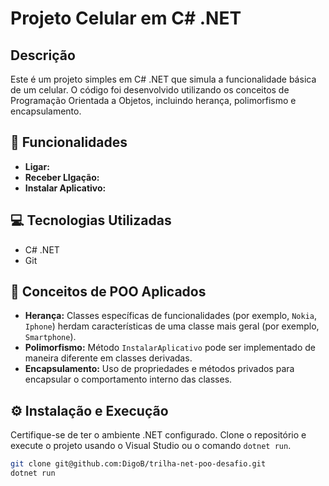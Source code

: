 # Projeto Celular em C# .NET

## Descrição

Este é um projeto simples em C# .NET que simula a funcionalidade básica de um celular. O código foi desenvolvido utilizando os conceitos de Programação Orientada a Objetos, incluindo herança, polimorfismo e encapsulamento.

## 🔨 Funcionalidades

- **Ligar:**
- **Receber LIgação:**
- **Instalar Aplicativo:**

## 💻 Tecnologias Utilizadas

- C# .NET
- Git

## 📖 Conceitos de POO Aplicados

- **Herança:** Classes específicas de funcionalidades (por exemplo, `Nokia`, `Iphone`) herdam características de uma classe mais geral (por exemplo, `Smartphone`).
- **Polimorfismo:** Método `InstalarAplicativo` pode ser implementado de maneira diferente em classes derivadas.
- **Encapsulamento:** Uso de propriedades e métodos privados para encapsular o comportamento interno das classes.

## ⚙ Instalação e Execução

Certifique-se de ter o ambiente .NET configurado. Clone o repositório e execute o projeto usando o Visual Studio ou o comando `dotnet run`.

```bash
git clone git@github.com:DigoB/trilha-net-poo-desafio.git
dotnet run